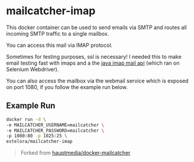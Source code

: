 # mailcatcher-imap

This docker container can be used to send emails via SMTP and routes all incoming SMTP traffic to a single mailbox.

You can access this mail via IMAP protocol.

Sometimes for testing purposes, ssl is necessary! I needed this to make email testing fast with imaps and a the [java imap mail api](https://javamail.java.net/nonav/docs/api/com/sun/mail/imap/package-summary.html) (which ran on Selenium Webdriver).

You can also access the mailbox via the webmail service which is exposed on port 1080, if you follow the example run below.

## Example Run

```bash
docker run -d \
-e MAILCATCHER_USERNAME=mailcatcher \
-e MAILCATCHER_PASSWORD=mailcatcher \
-p 1080:80 -p 1025:25 \
estelora/mailcatcher-imap
```

> Forked from [hauptmedia/docker-mailcatcher](https://github.com/hauptmedia/docker-mailcatcher)
